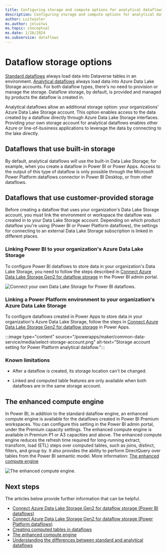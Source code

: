 ```yaml
---
title: Configuring storage and compute options for analytical dataflows
description: Configuring storage and compute options for analytical dataflows.
author: Luitwieler
ms.author: jeluitwi
ms.topic: conceptual
ms.date: 1/26/2024
ms.subservice: dataflows
---
```


# Dataflow storage options

[Standard dataflows](understanding-differences-between-analytical-standard-dataflows.md) always load data into Dataverse tables in an environment. [Analytical dataflows](understanding-differences-between-analytical-standard-dataflows.md) always load data into Azure Data Lake Storage accounts. For both dataflow types, there's no need to provision or manage the storage. Dataflow storage, by default, is provided and managed by products the dataflow is created in.

Analytical dataflows allow an additional storage option: your organizations' Azure Data Lake Storage account. This option enables access to the data created by a dataflow directly through Azure Data Lake Storage interfaces. Providing your own storage account for analytical dataflows enables other Azure or line-of-business applications to leverage the data by connecting to the lake directly.

## Dataflows that use built-in storage

By default, analytical dataflows will use the built-in Data Lake Storage; for example, when you create a dataflow in Power BI or Power Apps. Access to the output of this type of dataflow is only possible through the Microsoft Power Platform dataflows connector in Power BI Desktop, or from other dataflows.

## Dataflows that use customer-provided storage

Before creating a dataflow that uses your organization's Data Lake Storage account, you must link the environment or workspace the dataflow was created in to your Data Lake Storage account. Depending on which product dataflow you're using (Power BI or Power Platform dataflows), the settings for connecting to an external Data Lake Storage subscription is linked in different places.

### Linking Power BI to your organization's Azure Data Lake Storage

To configure Power BI dataflows to store data in your organization's Data Lake Storage, you need to follow the steps described in [Connect Azure Data Lake Storage Gen2 for dataflow storage](/power-bi/transform-model/service-dataflows-connect-azure-data-lake-storage-gen2) in the Power BI admin portal.

![Connect your own Data Lake Storage for Power BI dataflows.](/power-bi/transform-model/media/service-dataflows-connect-azure-data-lake-storage-gen2/dataflows-connect-08b.png)

### Linking a Power Platform environment to your organization's Azure Data Lake Storage

To configure dataflows created in Power Apps to store data in your organization's Azure Data Lake Storage, follow the steps in [Connect Azure Data Lake Storage Gen2 for dataflow storage](/powerapps/maker/common-data-service/connect-azure-data-lake-storage-for-dataflow) in Power Apps.

:::image type="content" source="/powerapps/maker/common-data-service/media/select-storage-account.png" alt-text="Storage account setting for Power Platform analytical dataflow.":::

### Known limitations

* After a dataflow is created, its storage location can't be changed.

* Linked and computed table features are only available when both dataflows are in the same storage account.

## The enhanced compute engine

In Power BI, in addition to the standard dataflow engine, an enhanced compute engine is available for the dataflows created in Power BI Premium workspaces. You can configure this setting in the Power BI admin portal, under the Premium capacity settings. The enhanced compute engine is available in Premium P1 or A3 capacities and above. The enhanced compute engine reduces the refresh time required for long-running extract, transform, load (ETL) steps over computed tables, such as joins, distinct, filters, and group by. It also provides the ability to perform DirectQuery over tables from the Power BI semantic model. More information: [The enhanced compute engine](/power-bi/transform-model/service-dataflows-enhanced-compute-engine)

![The enhanced compute engine.](/power-bi/transform-model/media/service-dataflows-enhanced-compute-engine/enhanced-compute-engine-01.png)

## Next steps

The articles below provide further information that can be helpful.

* [Connect Azure Data Lake Storage Gen2 for dataflow storage (Power BI dataflows)](/power-bi/service-dataflows-connect-azure-data-lake-storage-gen2)
* [Connect Azure Data Lake Storage Gen2 for dataflow storage (Power Platform dataflows)](/powerapps/maker/common-data-service/connect-azure-data-lake-storage-for-dataflow)
* [Creating computed tables in dataflows](computed-tables.md)
* [The enhanced compute engine](/power-bi/transform-model/service-dataflows-enhanced-compute-engine)
* [Understanding the differences between standard and analytical dataflows](understanding-differences-between-analytical-standard-dataflows.md)
